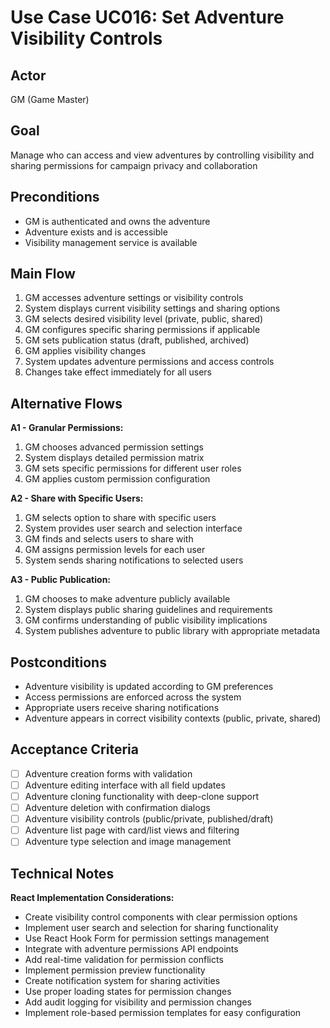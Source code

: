 # Use Case UC016: Set Adventure Visibility Controls

## Actor
GM (Game Master)

## Goal
Manage who can access and view adventures by controlling visibility and sharing permissions for campaign privacy and collaboration

## Preconditions
- GM is authenticated and owns the adventure
- Adventure exists and is accessible
- Visibility management service is available

## Main Flow
1. GM accesses adventure settings or visibility controls
2. System displays current visibility settings and sharing options
3. GM selects desired visibility level (private, public, shared)
4. GM configures specific sharing permissions if applicable
5. GM sets publication status (draft, published, archived)
6. GM applies visibility changes
7. System updates adventure permissions and access controls
8. Changes take effect immediately for all users

## Alternative Flows
**A1 - Granular Permissions:**
1. GM chooses advanced permission settings
2. System displays detailed permission matrix
3. GM sets specific permissions for different user roles
4. GM applies custom permission configuration

**A2 - Share with Specific Users:**
1. GM selects option to share with specific users
2. System provides user search and selection interface
3. GM finds and selects users to share with
4. GM assigns permission levels for each user
5. System sends sharing notifications to selected users

**A3 - Public Publication:**
1. GM chooses to make adventure publicly available
2. System displays public sharing guidelines and requirements
3. GM confirms understanding of public visibility implications
4. System publishes adventure to public library with appropriate metadata

## Postconditions
- Adventure visibility is updated according to GM preferences
- Access permissions are enforced across the system
- Appropriate users receive sharing notifications
- Adventure appears in correct visibility contexts (public, private, shared)

## Acceptance Criteria
- [ ] Adventure creation forms with validation
- [ ] Adventure editing interface with all field updates
- [ ] Adventure cloning functionality with deep-clone support
- [ ] Adventure deletion with confirmation dialogs
- [ ] Adventure visibility controls (public/private, published/draft)
- [ ] Adventure list page with card/list views and filtering
- [ ] Adventure type selection and image management

## Technical Notes
**React Implementation Considerations:**
- Create visibility control components with clear permission options
- Implement user search and selection for sharing functionality
- Use React Hook Form for permission settings management
- Integrate with adventure permissions API endpoints
- Add real-time validation for permission conflicts
- Implement permission preview functionality
- Create notification system for sharing activities
- Use proper loading states for permission changes
- Add audit logging for visibility and permission changes
- Implement role-based permission templates for easy configuration